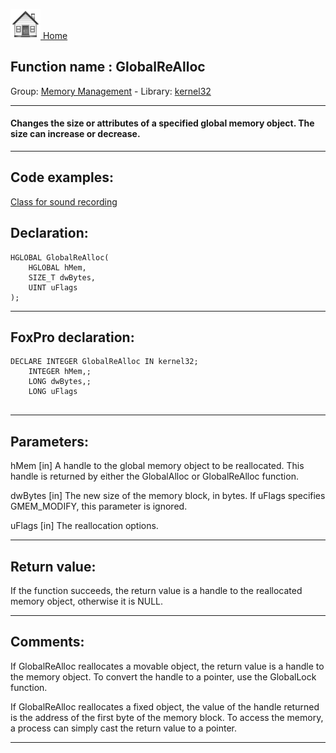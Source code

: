 [<img src="../../images/home.png"> Home ](https://github.com/VFPX/Win32API)  

## Function name : GlobalReAlloc
Group: [Memory Management](../../functions_group.md#Memory_Management)  -  Library: [kernel32](../../../libraries.md#kernel32)  
***  


#### Changes the size or attributes of a specified global memory object. The size can increase or decrease.
***  


## Code examples:
[Class for sound recording](../../samples/sample_420.md)  

## Declaration:
```foxpro  
HGLOBAL GlobalReAlloc(
	HGLOBAL hMem,
	SIZE_T dwBytes,
	UINT uFlags
);  
```  
***  


## FoxPro declaration:
```foxpro  
DECLARE INTEGER GlobalReAlloc IN kernel32;
	INTEGER hMem,;
	LONG dwBytes,;
	LONG uFlags
  
```  
***  


## Parameters:
hMem 
[in] A handle to the global memory object to be reallocated. This handle is returned by either the GlobalAlloc or GlobalReAlloc function. 

dwBytes 
[in] The new size of the memory block, in bytes. If uFlags specifies GMEM_MODIFY, this parameter is ignored. 

uFlags 
[in] The reallocation options.  
***  


## Return value:
If the function succeeds, the return value is a handle to the reallocated memory object, otherwise it is NULL.  
***  


## Comments:
If GlobalReAlloc reallocates a movable object, the return value is a handle to the memory object. To convert the handle to a pointer, use the GlobalLock function.  
  
If GlobalReAlloc reallocates a fixed object, the value of the handle returned is the address of the first byte of the memory block. To access the memory, a process can simply cast the return value to a pointer.  
  
***  

